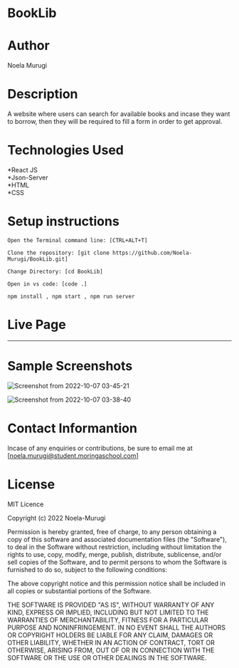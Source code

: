# BookLib

# Author
Noela Murugi

# Description
A website where users can search for available books and incase they want to borrow, then they will be required to fill a form in order to get approval.

# Technologies Used
*React JS<br>
*Json-Server<br>
*HTML<br>
*CSS<br>

# Setup instructions
```
Open the Terminal command line: [CTRL+ALT+T]

Clone the repository: [git clone https://github.com/Noela-Murugi/BookLib.git]

Change Directory: [cd BookLib]

Open in vs code: [code .]

npm install , npm start , npm run server

```

# Live Page
*********************************
# Sample Screenshots
![Screenshot from 2022-10-07 03-45-21](https://user-images.githubusercontent.com/97957631/194443790-408a33a8-51e7-4bcd-9bb1-95e2fbb3dae0.png)

![Screenshot from 2022-10-07 03-38-40](https://user-images.githubusercontent.com/97957631/194443844-e059f716-286d-4b07-833c-f70d5379add9.png)



# Contact Informantion
Incase of any enquiries or contributions, be sure to email me at [noela.murugi@student.moringaschool.com]

# License
MIT Licence<br>

Copyright (c) 2022 Noela-Murugi<br>

Permission is hereby granted, free of charge, to any person obtaining a copy
of this software and associated documentation files (the "Software"), to deal
in the Software without restriction, including without limitation the rights
to use, copy, modify, merge, publish, distribute, sublicense, and/or sell
copies of the Software, and to permit persons to whom the Software is
furnished to do so, subject to the following conditions:

The above copyright notice and this permission notice shall be included in all
copies or substantial portions of the Software.

THE SOFTWARE IS PROVIDED "AS IS", WITHOUT WARRANTY OF ANY KIND, EXPRESS OR
IMPLIED, INCLUDING BUT NOT LIMITED TO THE WARRANTIES OF MERCHANTABILITY,
FITNESS FOR A PARTICULAR PURPOSE AND NONINFRINGEMENT. IN NO EVENT SHALL THE
AUTHORS OR COPYRIGHT HOLDERS BE LIABLE FOR ANY CLAIM, DAMAGES OR OTHER
LIABILITY, WHETHER IN AN ACTION OF CONTRACT, TORT OR OTHERWISE, ARISING FROM,
OUT OF OR IN CONNECTION WITH THE SOFTWARE OR THE USE OR OTHER DEALINGS IN THE
SOFTWARE.
